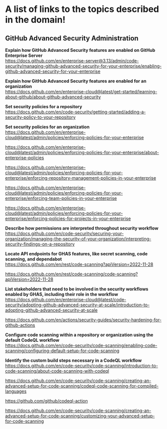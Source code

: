 # A list of links to the topics described in the domain!

## GitHub Advanced Security Administration

**Explain how GitHub Advanced Security features are enabled on GitHub Enterprise Server**  
https://docs.github.com/en/enterprise-server@3.13/admin/code-security/managing-github-advanced-security-for-your-enterprise/enabling-github-advanced-security-for-your-enterprise

**Explain how GitHub Advanced Security features are enabled for an organization**  
https://docs.github.com/en/enterprise-cloud@latest/get-started/learning-about-github/about-github-advanced-security

**Set security policies for a repository**  
https://docs.github.com/en/code-security/getting-started/adding-a-security-policy-to-your-repository

**Set security policies for an organization**  
https://docs.github.com/en/enterprise-cloud@latest/admin/policies/enforcing-policies-for-your-enterprise

https://docs.github.com/en/enterprise-cloud@latest/admin/policies/enforcing-policies-for-your-enterprise/about-enterprise-policies

https://docs.github.com/en/enterprise-cloud@latest/admin/policies/enforcing-policies-for-your-enterprise/enforcing-repository-management-policies-in-your-enterprise

https://docs.github.com/en/enterprise-cloud@latest/admin/policies/enforcing-policies-for-your-enterprise/enforcing-team-policies-in-your-enterprise

https://docs.github.com/en/enterprise-cloud@latest/admin/policies/enforcing-policies-for-your-enterprise/enforcing-policies-for-projects-in-your-enterprise

**Describe how permissions are interpreted throughout security workflow**  
https://docs.github.com/en/code-security/securing-your-organization/managing-the-security-of-your-organization/interpreting-security-findings-on-a-repository

**Locate API endpoints for GHAS features, like secret scanning, code scanning, and dependabot**  
https://docs.github.com/en/rest/code-scanning?apiVersion=2022-11-28

https://docs.github.com/en/rest/code-scanning/code-scanning?apiVersion=2022-11-28

**List stakeholders that need to be involved in the security workflows enabled by GHAS, including their role in the workflow**  
https://docs.github.com/en/enterprise-cloud@latest/code-security/adopting-github-advanced-security-at-scale/introduction-to-adopting-github-advanced-security-at-scale

https://docs.github.com/en/actions/security-guides/security-hardening-for-github-actions

**Configure code scanning within a repository or organization using the default CodeQL workflow**  
https://docs.github.com/en/code-security/code-scanning/enabling-code-scanning/configuring-default-setup-for-code-scanning

**Identify the custom build steps necessary in a CodeQL workflow**  
https://docs.github.com/en/code-security/code-scanning/introduction-to-code-scanning/about-code-scanning-with-codeql

https://docs.github.com/en/code-security/code-scanning/creating-an-advanced-setup-for-code-scanning/codeql-code-scanning-for-compiled-languages

https://github.com/github/codeql-action

https://docs.github.com/en/code-security/code-scanning/creating-an-advanced-setup-for-code-scanning/customizing-your-advanced-setup-for-code-scanning
